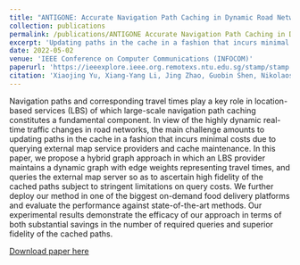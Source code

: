 ```yaml
---
title: "ANTIGONE: Accurate Navigation Path Caching in Dynamic Road Networks leveraging Route APIs"
collection: publications
permalink: /publications/ANTIGONE Accurate Navigation Path Caching in Dynamic Road Networks leveraging Route APIs
excerpt: 'Updating paths in the cache in a fashion that incurs minimal costs due to querying external map service providers and cache maintenance.'
date: 2022-05-02
venue: 'IEEE Conference on Computer Communications (INFOCOM)'
paperurl: 'https://ieeexplore.ieee.org.remotexs.ntu.edu.sg/stamp/stamp.jsp?tp=&arnumber=9796817'
citation: 'Xiaojing Yu, Xiang-Yang Li, Jing Zhao, Guobin Shen, Nikolaos M. Freris, Lan Zhang. ANTIGONE: Accurate Navigation Path Caching in Dynamic Road Networks leveraging Route APIs, IEEE Conference on Computer Communications (INFOCOM 2021).'
---
```

Navigation paths and corresponding travel times play a key role in location-based services (LBS) of which large-scale navigation path caching constitutes a fundamental component. In view of the highly dynamic real-time traffic changes in road networks, the main challenge amounts to updating paths in the cache in a fashion that incurs minimal costs due to querying external map service providers and cache maintenance. In this paper, we propose a hybrid graph approach in which an LBS provider maintains a dynamic graph with edge weights representing travel times, and queries the external map server so as to ascertain high fidelity of the cached paths subject to stringent limitations on query costs. We further deploy our method in one of the biggest on-demand food delivery platforms and evaluate the performance against state-of-the-art methods. Our experimental results demonstrate the efficacy of our approach in terms of both substantial savings in the number of required queries and superior fidelity of the cached paths.

[Download paper here](https://ieeexplore.ieee.org.remotexs.ntu.edu.sg/stamp/stamp.jsp?tp=&arnumber=9796817)

